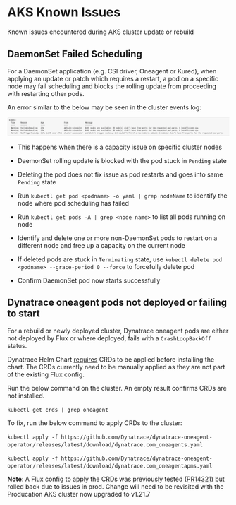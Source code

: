# AKS Known Issues

Known issues encountered during AKS cluster update or rebuild

## DaemonSet Failed Scheduling

For a DaemonSet application (e.g. CSI driver, Oneagent or Kured), when applying an update or patch which requires a restart, a pod on a specific node may fail scheduling and blocks the rolling update from proceeding with restarting other pods.  

An error similar to the below may be seen in the cluster events log:  

![](Images/oneagent_scheduling_error.png)

- This happens when there is a capacity issue on specific cluster nodes
- DaemonSet rolling update is blocked with the pod stuck in `Pending` state
- Deleting the pod does not fix issue as pod restarts and goes into same `Pending` state
  
- Run `kubectl get pod <podname> -o yaml | grep nodeName` to identify the node where pod scheduling has failed
- Run `kubectl get pods -A | grep <node name>` to list all pods running on node
- Identify and delete one or more non-DaemonSet pods to restart on a different node and free up a capacity on the current node  
- If deleted pods are stuck in `Terminating` state, use `kubectl delete pod <podname> --grace-period 0 --force` to forcefully delete pod
- Confirm DaemonSet pod now starts successfully

## Dynatrace oneagent pods not deployed or failing to start

For a rebuild or newly deployed cluster, Dynatrace oneagent pods are either not deployed by Flux or where deployed, fails with a `CrashLoopBackOff` status.

Dynatrace Helm Chart [requires](https://github.com/Dynatrace/helm-charts/blob/3c6ac8e9d9d62c1925e79f3fbd93e6be9af1bbea/dynatrace-oneagent-operator/chart/default/app-readme.md#additional-instructions) CRDs to be applied before installing the chart. The CRDs currently need to be manually applied as they are not part of the existing Flux config.

Run the below command on the cluster. An empty result confirms CRDs are not installed. 

`kubectl get crds | grep oneagent`

To fix, run the below command to apply CRDs to the cluster:

`kubectl apply -f https://github.com/Dynatrace/dynatrace-oneagent-operator/releases/latest/download/dynatrace.com_oneagents.yaml`  

`kubectl apply -f https://github.com/Dynatrace/dynatrace-oneagent-operator/releases/latest/download/dynatrace.com_oneagentapms.yaml `

**Note**: A Flux config to apply the CRDs was previously tested ([PR14321](https://github.com/hmcts/cnp-flux-config/pull/14312)) but rolled back due to issues in prod.  Change will need to be revisited with the Producation AKS cluster now upgraded to v1.21.7